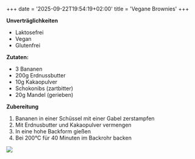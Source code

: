 +++
date = '2025-09-22T19:54:19+02:00'
title = 'Vegane Brownies'
+++

**Unverträglichkeiten**
* Laktosefrei
* Vegan
* Glutenfrei

**Zutaten:**
* 3 Bananen
* 200g Erdnussbutter
* 10g Kakaopulver
* Schokonibs (zartbitter)
* 20g Mandel (gerieben)


**Zubereitung**
1. Bananen in einer Schüssel mit einer Gabel zerstampfen
1. Mit Erdnusbutter und Kakaopulver vermengen
1. In eine hohe Backform gießen
1. Bei 200°C für 40 Minuten im Backrohr backen

![](/recipes/brownies.png)